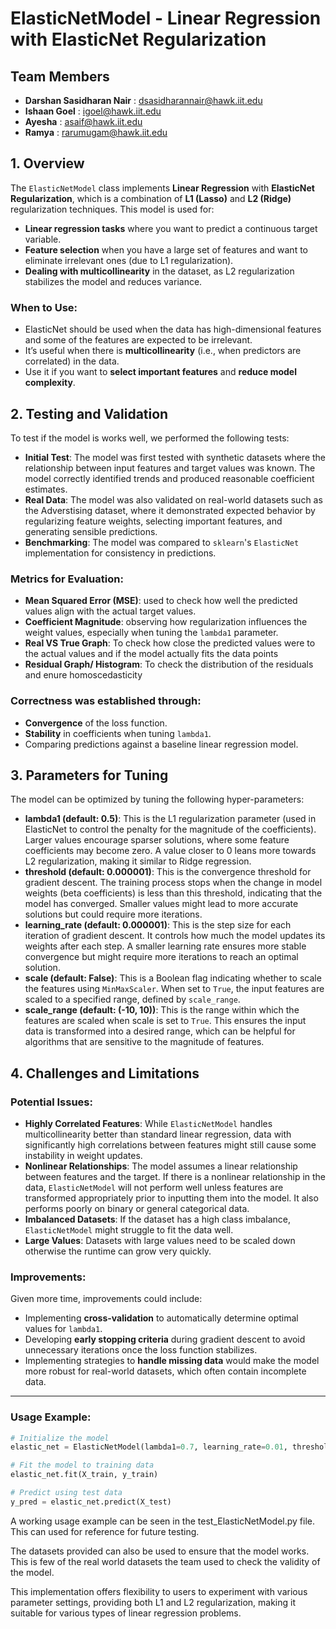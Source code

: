 # ElasticNetModel - Linear Regression with ElasticNet Regularization

## Team Members

- **Darshan Sasidharan Nair** : dsasidharannair@hawk.iit.edu
- **Ishaan Goel** : igoel@hawk.iit.edu
- **Ayesha** : asaif@hawk.iit.edu
- **Ramya** : rarumugam@hawk.iit.edu

## 1. Overview

The `ElasticNetModel` class implements **Linear Regression** with **ElasticNet Regularization**, which is a combination of **L1 (Lasso)** and **L2 (Ridge)** regularization techniques. This model is used for:

- **Linear regression tasks** where you want to predict a continuous target variable.
- **Feature selection** when you have a large set of features and want to eliminate irrelevant ones (due to L1 regularization).
- **Dealing with multicollinearity** in the dataset, as L2 regularization stabilizes the model and reduces variance.

### When to Use:

- ElasticNet should be used when the data has high-dimensional features and some of the features are expected to be irrelevant.
- It’s useful when there is **multicollinearity** (i.e., when predictors are correlated) in the data.
- Use it if you want to **select important features** and **reduce model complexity**.

## 2. Testing and Validation

To test if the model is works well, we performed the following tests:

- **Initial Test**:
  The model was first tested with synthetic datasets where the relationship between input features and target values was known. The model correctly identified trends and produced reasonable coefficient estimates.
- **Real Data**:
  The model was also validated on real-world datasets such as the Adverstising dataset, where it demonstrated expected behavior by regularizing feature weights, selecting important features, and generating sensible predictions.
- **Benchmarking**:
  The model was compared to `sklearn`'s `ElasticNet` implementation for consistency in predictions.

### Metrics for Evaluation:

- **Mean Squared Error (MSE)**: used to check how well the predicted values align with the actual target values.
- **Coefficient Magnitude**: observing how regularization influences the weight values, especially when tuning the `lambda1` parameter.
- **Real VS True Graph**: To check how close the predicted values were to the actual values and if the model actually fits the data points
- **Residual Graph/ Histogram**: To check the distribution of the residuals and enure homoscedasticity

### Correctness was established through:

- **Convergence** of the loss function.
- **Stability** in coefficients when tuning `lambda1`.
- Comparing predictions against a baseline linear regression model.

## 3. Parameters for Tuning

The model can be optimized by tuning the following hyper-parameters:

- **lambda1 (default: 0.5)**: This is the L1 regularization parameter (used in ElasticNet to control the penalty for the magnitude of the coefficients). Larger values encourage sparser solutions, where some feature coefficients may become zero. A value closer to 0 leans more towards L2 regularization, making it similar to Ridge regression.
- **threshold (default: 0.000001)**: This is the convergence threshold for gradient descent. The training process stops when the change in model weights (beta coefficients) is less than this threshold, indicating that the model has converged. Smaller values might lead to more accurate solutions but could require more iterations.
- **learning_rate (default: 0.000001)**: This is the step size for each iteration of gradient descent. It controls how much the model updates its weights after each step. A smaller learning rate ensures more stable convergence but might require more iterations to reach an optimal solution.
- **scale (default: False)**: This is a Boolean flag indicating whether to scale the features using `MinMaxScaler`. When set to `True`, the input features are scaled to a specified range, defined by `scale_range`.
- **scale_range (default: (-10, 10))**: This is the range within which the features are scaled when scale is set to `True`. This ensures the input data is transformed into a desired range, which can be helpful for algorithms that are sensitive to the magnitude of features.

## 4. Challenges and Limitations

### Potential Issues:

- **Highly Correlated Features**: While `ElasticNetModel` handles multicollinearity better than standard linear regression, data with significantly high correlations between features might still cause some instability in weight updates.
- **Nonlinear Relationships**: The model assumes a linear relationship between features and the target. If there is a nonlinear relationship in the data, `ElasticNetModel` will not perform well unless features are transformed appropriately prior to inputting them into the model. It also performs poorly on binary or general categorical data.
- **Imbalanced Datasets**: If the dataset has a high class imbalance, `ElasticNetModel` might struggle to fit the data well.
- **Large Values**: Datasets with large values need to be scaled down otherwise the runtime can grow very quickly.

### Improvements:

Given more time, improvements could include:

- Implementing **cross-validation** to automatically determine optimal values for `lambda1`.
- Developing **early stopping criteria** during gradient descent to avoid unnecessary iterations once the loss function stabilizes.
- Implementing strategies to **handle missing data** would make the model more robust for real-world datasets, which often contain incomplete data.

---

### Usage Example:

```python
# Initialize the model
elastic_net = ElasticNetModel(lambda1=0.7, learning_rate=0.01, threshold=0.0001, scale=True)

# Fit the model to training data
elastic_net.fit(X_train, y_train)

# Predict using test data
y_pred = elastic_net.predict(X_test)
```

A working usage example can be seen in the test_ElasticNetModel.py file. This can used for reference for future testing.

The datasets provided can also be used to ensure that the model works. This is few of the real world datasets the team used to check the validity of the model.

This implementation offers flexibility to users to experiment with various parameter settings, providing both L1 and L2 regularization, making it suitable for various types of linear regression problems.

